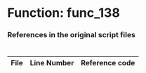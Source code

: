 # Function: func_138 
### References in the original script files

#

| File | Line Number | Reference code |
| --- | --- | --- |

